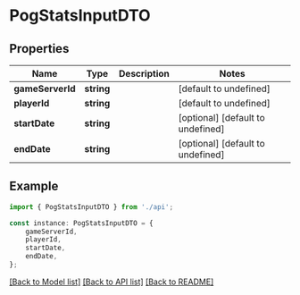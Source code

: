 # PogStatsInputDTO


## Properties

Name | Type | Description | Notes
------------ | ------------- | ------------- | -------------
**gameServerId** | **string** |  | [default to undefined]
**playerId** | **string** |  | [default to undefined]
**startDate** | **string** |  | [optional] [default to undefined]
**endDate** | **string** |  | [optional] [default to undefined]

## Example

```typescript
import { PogStatsInputDTO } from './api';

const instance: PogStatsInputDTO = {
    gameServerId,
    playerId,
    startDate,
    endDate,
};
```

[[Back to Model list]](../README.md#documentation-for-models) [[Back to API list]](../README.md#documentation-for-api-endpoints) [[Back to README]](../README.md)
